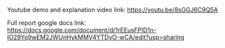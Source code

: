 Youtube demo and explanation video link:
https://youtu.be/8sGGJ6C9Q5A

Full report google docs link:
https://docs.google.com/document/d/1rEEusFPID1n-IO29Yq9wEM2JWUnHykMMV4YTDyO-wCA/edit?usp=sharing
